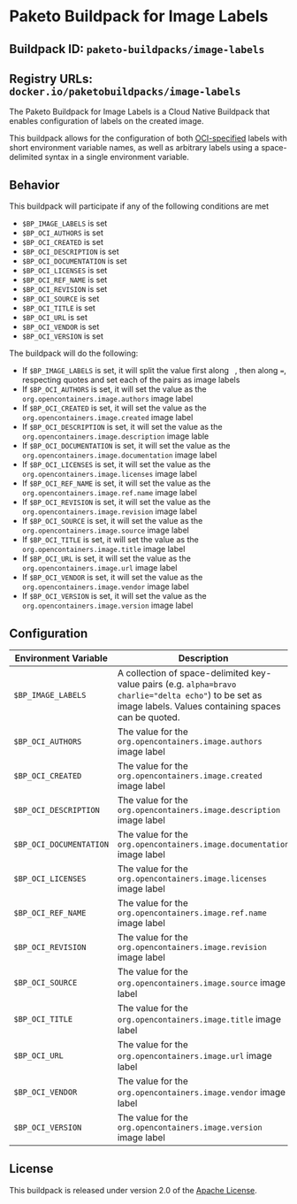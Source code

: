 # Paketo Buildpack for Image Labels

## Buildpack ID: `paketo-buildpacks/image-labels`
## Registry URLs: `docker.io/paketobuildpacks/image-labels`

The Paketo Buildpack for Image Labels is a Cloud Native Buildpack that enables configuration of labels on the created image.

This buildpack allows for the configuration of both [OCI-specified][o] labels with short environment variable names, as well as arbitrary labels using a space-delimited syntax in a single environment variable.

[o]: https://github.com/opencontainers/image-spec/blob/master/annotations.md#pre-defined-annotation-keys

## Behavior

This buildpack will participate if any of the following conditions are met

* `$BP_IMAGE_LABELS` is set
* `$BP_OCI_AUTHORS` is set
* `$BP_OCI_CREATED` is set
* `$BP_OCI_DESCRIPTION` is set
* `$BP_OCI_DOCUMENTATION` is set
* `$BP_OCI_LICENSES` is set
* `$BP_OCI_REF_NAME` is set
* `$BP_OCI_REVISION` is set
* `$BP_OCI_SOURCE` is set
* `$BP_OCI_TITLE` is set
* `$BP_OCI_URL` is set
* `$BP_OCI_VENDOR` is set
* `$BP_OCI_VERSION` is set

The buildpack will do the following:

* If `$BP_IMAGE_LABELS` is set, it will split the value first along ` `, then along `=`, respecting quotes and set each of the pairs as image labels
* If `$BP_OCI_AUTHORS`  is set, it will set the value as the `org.opencontainers.image.authors` image label
* If `$BP_OCI_CREATED`  is set, it will set the value as the `org.opencontainers.image.created` image label
* If `$BP_OCI_DESCRIPTION`  is set, it will set the value as the `org.opencontainers.image.description` image lable
* If `$BP_OCI_DOCUMENTATION`  is set, it will set the value as the `org.opencontainers.image.documentation` image label
* If `$BP_OCI_LICENSES`  is set, it will set the value as the `org.opencontainers.image.licenses` image label
* If `$BP_OCI_REF_NAME`  is set, it will set the value as the `org.opencontainers.image.ref.name` image label
* If `$BP_OCI_REVISION`  is set, it will set the value as the `org.opencontainers.image.revision` image label
* If `$BP_OCI_SOURCE`  is set, it will set the value as the `org.opencontainers.image.source` image label
* If `$BP_OCI_TITLE`  is set, it will set the value as the `org.opencontainers.image.title` image label
* If `$BP_OCI_URL`  is set, it will set the value as the `org.opencontainers.image.url` image label
* If `$BP_OCI_VENDOR`  is set, it will set the value as the `org.opencontainers.image.vendor` image label
* If `$BP_OCI_VERSION`  is set, it will set the value as the `org.opencontainers.image.version` image label

## Configuration

| Environment Variable    | Description                                                                                                                                                   |
| ----------------------- | ------------------------------------------------------------------------------------------------------------------------------------------------------------- |
| `$BP_IMAGE_LABELS`      | A collection of space-delimited key-value pairs (e.g. `alpha=bravo charlie="delta echo"`) to be set as image labels.  Values containing spaces can be quoted. |
| `$BP_OCI_AUTHORS`       | The value for the `org.opencontainers.image.authors` image label                                                                                              |
| `$BP_OCI_CREATED`       | The value for the `org.opencontainers.image.created` image label                                                                                              |
| `$BP_OCI_DESCRIPTION`   | The value for the `org.opencontainers.image.description` image label                                                                                          |
| `$BP_OCI_DOCUMENTATION` | The value for the `org.opencontainers.image.documentation` image label                                                                                        |
| `$BP_OCI_LICENSES`      | The value for the `org.opencontainers.image.licenses` image label                                                                                             |
| `$BP_OCI_REF_NAME`      | The value for the `org.opencontainers.image.ref.name` image label                                                                                             |
| `$BP_OCI_REVISION`      | The value for the `org.opencontainers.image.revision` image label                                                                                             |
| `$BP_OCI_SOURCE`        | The value for the `org.opencontainers.image.source` image label                                                                                               |
| `$BP_OCI_TITLE`         | The value for the `org.opencontainers.image.title` image label                                                                                                |
| `$BP_OCI_URL`           | The value for the `org.opencontainers.image.url` image label                                                                                                  |
| `$BP_OCI_VENDOR`        | The value for the `org.opencontainers.image.vendor` image label                                                                                               |
| `$BP_OCI_VERSION`       | The value for the `org.opencontainers.image.version` image label                                                                                              |

## License
This buildpack is released under version 2.0 of the [Apache License][a].

[a]: http://www.apache.org/licenses/LICENSE-2.0
